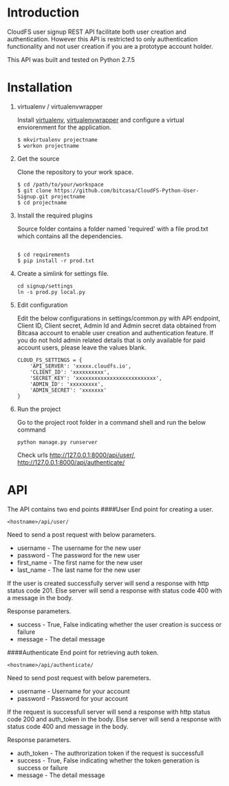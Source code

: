 # Introduction
CloudFS user signup REST API facilitate both user creation and authentication. However this API is restricted to only authentication functionality and not user creation if you are a prototype account holder.

This API was built and tested on Python 2.7.5

# Installation
1. virtualenv / virtualenvwrapper

    Install [virtualenv], [virtualenvwrapper] and configure a virtual enviorenment for the application.

    ```
    $ mkvirtualenv projectname
    $ workon projectname
    ```

2. Get the source

    Clone the repository to your work space.

    ```
    $ cd /path/to/your/workspace
    $ git clone https://github.com/bitcasa/CloudFS-Python-User-Signup.git projectname
    $ cd projectname
    ```

3. Install the required plugins

    Source folder contains a folder named 'required' with a file prod.txt which contains all the dependencies.

    ```

    $ cd requirements
    $ pip install -r prod.txt
    ```

4. Create a simlink for settings file.

    ```
    cd signup/settings
    ln -s prod.py local.py
    ```

5. Edit configuration

    Edit the below configurations in settings/common.py with API endpoint, Client ID, Client secret, Admin Id and Admin secret data obtained from Bitcasa account to enable user creation and authentication feature. If you do not hold admin related details that is only available for paid account users, please leave the values blank.

    ```
    CLOUD_FS_SETTINGS = {
        'API_SERVER': 'xxxxx.cloudfs.io',
        'CLIENT_ID': 'xxxxxxxxxx',
        'SECRET_KEY': 'xxxxxxxxxxxxxxxxxxxxxxxxxx',
        'ADMIN_ID': 'xxxxxxxxx',
        'ADMIN_SECRET': 'xxxxxxx'
    }
    ```

6. Run the project

    Go to the project root folder in a command shell and run the below command

    ```
    python manage.py runserver
    ```

    Check urls http://127.0.0.1:8000/api/user/, http://127.0.0.1:8000/api/authenticate/


# API
The API contains two end points
####User
End point for creating a user.

```
<hostname>/api/user/
```

Need to send a post request with below parameters.
* username	- The username for the new user
* password	- The password for the new user
* first_name	- The first name for the new user
* last_name	- The last name for the new user

If the user is created successfully server will send a response with http status code 201. Else server will send a response with status code 400 with a message in the body.

Response parameters.
* success - True, False indicating whether the user creation is success or failure
* message - The detail message

####Authenticate
End point for retrieving auth token.
```
<hostname>/api/authenticate/
```

Need to send post request with below paremeters.
* username	- Username for your account
* password	- Password for your account

If the request is successfull server will send a response with http status code 200 and auth_token in the body. Else server will send a response with status code 400 and message in the body.

Response parameters.
* auth_token - The authrorization token if the request is successfull
* success - True, False indicating whether the token generation is success or failure
* message - The detail message

[virtualenv]:http://virtualenv.readthedocs.org/en/latest/virtualenv.html
[virtualenvwrapper]:http://virtualenvwrapper.readthedocs.org/en/latest/install.html
